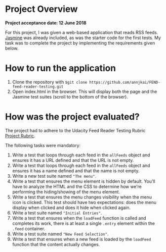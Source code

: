 # Project Overview

**Project acceptance date: 12 June 2018**

For this project, I was given a web-based application that reads RSS feeds. [Jasmine](http://jasmine.github.io/) was already included, as was the starter code for the first tests. My task was to complete the project by implementing the requirements given below.

# How to run the application

1. Clone the repository with `$git clone https://github.com/annjkai/FEND-feed-reader-testing.git`
2. Open index.html in the browser. This will display both the page and the Jasmine test suites (scroll to the bottom of the browser).

# How was the project evaluated?

The project had to adhere to the Udacity Feed Reader Testing Rubric [Project Rubric](https://review.udacity.com/#!/projects/3442558598/rubric).

The following tasks were mandatory:

1. Write a test that loops through each feed in the `allFeeds` object and ensures it has a URL defined and that the URL is not empty.
2. Write a test that loops through each feed in the `allFeeds` object and ensures it has a name defined and that the name is not empty.
3. Write a new test suite named `"The menu"`.
4. Write a test that ensures the menu element is hidden by default. You'll have to analyze the HTML and the CSS to determine how we're performing the hiding/showing of the menu element.
5. Write a test that ensures the menu changes visibility when the menu icon is clicked. This test should have two expectations: does the menu display when clicked and does it hide when clicked again.
6. Write a test suite named `"Initial Entries"`.
7. Write a test that ensures when the `loadFeed` function is called and completes its work, there is at least a single `.entry` element within the `.feed` container.
8. Write a test suite named `"New Feed Selection"`.
9. Write a test that ensures when a new feed is loaded by the `loadFeed` function that the content actually changes.
